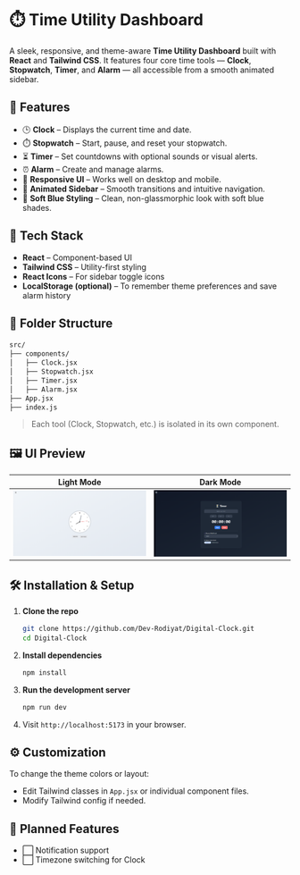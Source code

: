 # ⏱️ Time Utility Dashboard

A sleek, responsive, and theme-aware **Time Utility Dashboard** built with **React** and **Tailwind CSS**. It features four core time tools — **Clock**, **Stopwatch**, **Timer**, and **Alarm** — all accessible from a smooth animated sidebar.

## 🚀 Features

* 🕒 **Clock** – Displays the current time and date.
* ⏱️ **Stopwatch** – Start, pause, and reset your stopwatch.
* ⏳ **Timer** – Set countdowns with optional sounds or visual alerts.
* ⏰ **Alarm** – Create and manage alarms.
* 📱 **Responsive UI** – Works well on desktop and mobile.
* 🧭 **Animated Sidebar** – Smooth transitions and intuitive navigation.
* 🎨 **Soft Blue Styling** – Clean, non-glassmorphic look with soft blue shades.

## 🧰 Tech Stack

* **React** – Component-based UI
* **Tailwind CSS** – Utility-first styling
* **React Icons** – For sidebar toggle icons
* **LocalStorage (optional)** – To remember theme preferences and save alarm history

## 📁 Folder Structure

```
src/
├── components/
│   ├── Clock.jsx
│   ├── Stopwatch.jsx
│   ├── Timer.jsx
│   ├── Alarm.jsx
├── App.jsx
├── index.js
```

> Each tool (Clock, Stopwatch, etc.) is isolated in its own component.

## 🖼️ UI Preview

| Light Mode          | Dark Mode                |
| ------------------- | ------------------------ |
| ![light](image.png) | ![alt text](image-1.png) |


## 🛠️ Installation & Setup

1. **Clone the repo**

   ```bash
   git clone https://github.com/Dev-Rodiyat/Digital-Clock.git
   cd Digital-Clock
   ```

2. **Install dependencies**

   ```bash
   npm install
   ```

3. **Run the development server**

   ```bash
   npm run dev
   ```

4. Visit `http://localhost:5173` in your browser.

## ⚙️ Customization

To change the theme colors or layout:

* Edit Tailwind classes in `App.jsx` or individual component files.
* Modify Tailwind config if needed.

## 🧪 Planned Features

* ⬜ Notification support
* ⬜ Timezone switching for Clock
